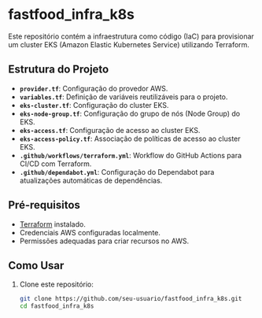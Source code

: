 # fastfood_infra_k8s

Este repositório contém a infraestrutura como código (IaC) para provisionar um cluster EKS (Amazon Elastic Kubernetes Service) utilizando Terraform.

## Estrutura do Projeto

- **`provider.tf`**: Configuração do provedor AWS.
- **`variables.tf`**: Definição de variáveis reutilizáveis para o projeto.
- **`eks-cluster.tf`**: Configuração do cluster EKS.
- **`eks-node-group.tf`**: Configuração do grupo de nós (Node Group) do EKS.
- **`eks-access.tf`**: Configuração de acesso ao cluster EKS.
- **`eks-access-policy.tf`**: Associação de políticas de acesso ao cluster EKS.
- **`.github/workflows/terraform.yml`**: Workflow do GitHub Actions para CI/CD com Terraform.
- **`.github/dependabot.yml`**: Configuração do Dependabot para atualizações automáticas de dependências.

## Pré-requisitos

- [Terraform](https://www.terraform.io/downloads.html) instalado.
- Credenciais AWS configuradas localmente.
- Permissões adequadas para criar recursos no AWS.

## Como Usar

1. Clone este repositório:
   ```bash
   git clone https://github.com/seu-usuario/fastfood_infra_k8s.git
   cd fastfood_infra_k8s